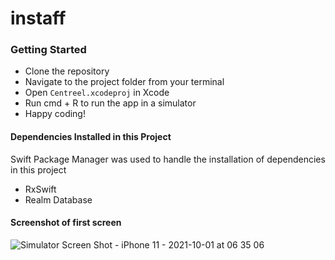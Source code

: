 # instaff

### Getting Started

* Clone the repository
* Navigate to the project folder from your terminal
* Open `Centreel.xcodeproj` in Xcode
* Run cmd + R to run the app in a simulator
* Happy coding!

#### Dependencies Installed in this Project 
Swift Package Manager was used to handle the installation of dependencies in this project
- RxSwift
- Realm Database

#### Screenshot of first screen


![Simulator Screen Shot - iPhone 11 - 2021-10-01 at 06 35 06](https://user-images.githubusercontent.com/11311182/135571658-191e64f1-9276-41ce-82ad-0524bb696de6.png)
